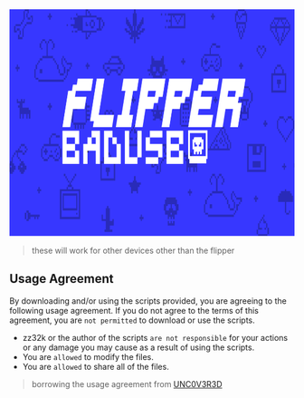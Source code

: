 <img src="https://github.com/zz32k/badusb/blob/main/resources/flipbanner.png" height="400" width="1000" >

> these will work for other devices other than the flipper


## Usage Agreement

By downloading and/or using the scripts provided, you are agreeing to the following usage agreement. If you do not agree to the terms of this agreement, you are ``not permitted`` to download or use the scripts.

+ zz32k or the author of the scripts ``are not responsible`` for your actions or any damage you may cause as a result of using the scripts.
+ You are ``allowed`` to modify the files.
+ You are ``allowed`` to share all of the files.
> borrowing the usage agreement from [UNC0V3R3D](https://github.com/UNC0V3R3D/Flipper_Zero-BadUsb)
